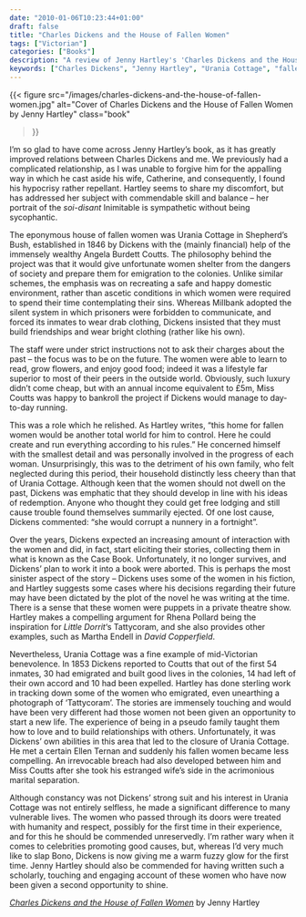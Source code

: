 ```yaml
---
date: "2010-01-06T10:23:44+01:00"
draft: false
title: "Charles Dickens and the House of Fallen Women"
tags: ["Victorian"]
categories: ["Books"]
description: "A review of Jenny Hartley's 'Charles Dickens and the House of Fallen Women,' exploring Urania Cottage, Dickens' shelter for prostitutes in Victorian London. Discover how this project with Angela Burdett Coutts inspired his fiction while genuinely helping vulnerable women."
keywords: ["Charles Dickens", "Jenny Hartley", "Urania Cottage", "fallen women", "Victorian social reform", "Angela Burdett Coutts", "Victorian philanthropy"]
---
```


{{< figure
  src="/images/charles-dickens-and-the-house-of-fallen-women.jpg"
  alt="Cover of Charles Dickens and the House of Fallen Women by Jenny Hartley"
  class="book"
>}}

I’m so glad to have come across Jenny Hartley’s book, as it has greatly improved relations between Charles Dickens and me. We previously had a complicated relationship, as I was unable to forgive him for the appalling way in which he cast aside his wife, Catherine, and consequently, I found his hypocrisy rather repellant. Hartley seems to share my discomfort, but has addressed her subject with commendable skill and balance – her portrait of the _soi-disant_ Inimitable is sympathetic without being sycophantic.

The eponymous house of fallen women was Urania Cottage in Shepherd’s Bush, established in 1846 by Dickens with the (mainly financial) help of the immensely wealthy Angela Burdett Coutts. The philosophy behind the project was that it would give unfortunate women shelter from the dangers of society and prepare them for emigration to the colonies. Unlike similar schemes, the emphasis was on recreating a safe and happy domestic environment, rather than ascetic conditions in which women were required to spend their time contemplating their sins. Whereas Millbank adopted the silent system in which prisoners were forbidden to communicate, and forced its inmates to wear drab clothing, Dickens insisted that they must build friendships and wear bright clothing (rather like his own).

The staff were under strict instructions not to ask their charges about the past – the focus was to be on the future. The women were able to learn to read, grow flowers, and enjoy good food; indeed it was a lifestyle far superior to most of their peers in the outside world.  Obviously, such luxury didn’t come cheap, but with an annual income equivalent to £5m, Miss Coutts was happy to bankroll the project if Dickens would manage to day-to-day running. 

This was a role which he relished. As Hartley writes, “this home for fallen women would be another total world for him to control. Here he could create and run everything according to his rules.” He concerned himself with the smallest detail and was personally involved in the progress of each woman. Unsurprisingly, this was to the detriment of his own family, who felt neglected during this period, their household distinctly less cheery than that of Urania Cottage. Although keen that the women should not dwell on the past, Dickens was emphatic that they should develop in line with his ideas of redemption. Anyone who thought they could get free lodging and still cause trouble found themselves summarily ejected. Of one lost cause, Dickens commented: “she would corrupt a nunnery in a fortnight”.

Over the years, Dickens expected an increasing amount of interaction with the women and did, in fact, start eliciting their stories, collecting them in what is known as the Case Book. Unfortunately, it no longer survives, and Dickens’ plan to work it into a book were aborted. This is perhaps the most sinister aspect of the story – Dickens uses some of the women in his fiction, and Hartley suggests some cases where his decisions regarding their future may have been dictated by the plot of the novel he was writing at the time. There is a sense that these women were puppets in a private theatre show. Hartley makes a compelling argument for Rhena Pollard being the inspiration for _Little Dorrit_‘s Tattycoram, and she also provides other examples, such as Martha Endell in _David Copperfield_.

Nevertheless, Urania Cottage was a fine example of mid-Victorian benevolence. In 1853 Dickens reported to Coutts that out of the first 54 inmates, 30 had emigrated and built good lives in the colonies, 14 had left of their own accord and 10 had been expelled. Hartley has done sterling work in tracking down some of the women who emigrated, even unearthing a photograph of ‘Tattycoram’. The stories are immensely touching and would have been very different had those women not been given an opportunity to start a new life. The experience of being in a pseudo family taught them how to love and to build relationships with others.  Unfortunately, it was Dickens’ own abilities in this area that led to the closure of Urania Cottage. He met a certain Ellen Ternan and suddenly his fallen women became less compelling. An irrevocable breach had also developed between him and Miss Coutts after she took his estranged wife’s side in the acrimonious marital separation.

Although constancy was not Dickens’ strong suit and his interest in Urania Cottage was not entirely selfless, he made a significant difference to many vulnerable lives. The women who passed through its doors were treated with humanity and respect, possibly for the first time in their experience, and for this he should be commended unreservedly.  I’m rather wary when it comes to celebrities promoting good causes, but, whereas I’d very much like to slap Bono, Dickens is now giving me a warm fuzzy glow for the first time. Jenny Hartley should also be commended for having written such a scholarly, touching and engaging account of these women who have now been given a second opportunity to shine.

[_Charles Dickens and the House of Fallen Women_](https://uk.bookshop.org/a/2760/9780413776440) by Jenny Hartley